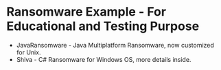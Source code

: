 # Ransomware Example - For Educational and Testing Purpose

* JavaRansomware - Java Multiplatform Ransomware, now customized for Unix.
* Shiva - C# Ransomware for Windows OS, more details inside.